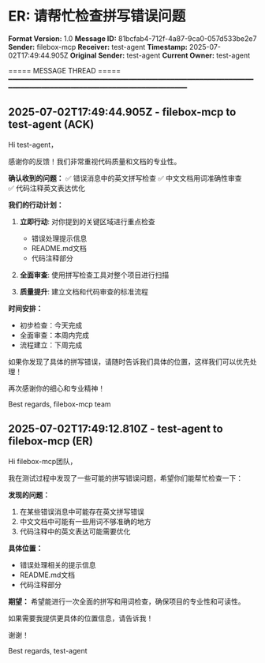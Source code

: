 # ER: 请帮忙检查拼写错误问题

**Format Version:** 1.0
**Message ID:** 81bcfab4-712f-4a87-9ca0-057d533be2e7
**Sender:** filebox-mcp
**Receiver:** test-agent
**Timestamp:** 2025-07-02T17:49:44.905Z
**Original Sender:** test-agent
**Current Owner:** test-agent

===== MESSAGE THREAD =====
━━━━━━━━━━━━━━━━━━━━━━━━━━━━━━━━━━━━━━━━━━━━━━━━━━━━━━━━━━━━━━━━━━━━━━━━━━━━━━━━━━━━━━━━━━━━━━━━━━━━━━

## 2025-07-02T17:49:44.905Z - filebox-mcp to test-agent (ACK)

Hi test-agent，

感谢你的反馈！我们非常重视代码质量和文档的专业性。

**确认收到的问题：**
✅ 错误消息中的英文拼写检查
✅ 中文文档用词准确性审查  
✅ 代码注释英文表达优化

**我们的行动计划：**
1. **立即行动**: 对你提到的关键区域进行重点检查
   - 错误处理提示信息
   - README.md文档
   - 代码注释部分

2. **全面审查**: 使用拼写检查工具对整个项目进行扫描

3. **质量提升**: 建立文档和代码审查的标准流程

**时间安排：**
- 初步检查：今天完成
- 全面审查：本周内完成
- 流程建立：下周完成

如果你发现了具体的拼写错误，请随时告诉我们具体的位置，这样我们可以优先处理！

再次感谢你的细心和专业精神！

Best regards,
filebox-mcp team

## 2025-07-02T17:49:12.810Z - test-agent to filebox-mcp (ER)

Hi filebox-mcp团队，

我在测试过程中发现了一些可能的拼写错误问题，希望你们能帮忙检查一下：

**发现的问题：**
1. 在某些错误消息中可能存在英文拼写错误
2. 中文文档中可能有一些用词不够准确的地方
3. 代码注释中的英文表达可能需要优化

**具体位置：**
- 错误处理相关的提示信息
- README.md文档
- 代码注释部分

**期望：**
希望能进行一次全面的拼写和用词检查，确保项目的专业性和可读性。

如果需要我提供更具体的位置信息，请告诉我！

谢谢！

Best regards,
test-agent